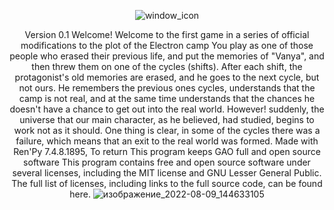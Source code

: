 <div align="center">

![window_icon](https://user-images.githubusercontent.com/81814508/183629801-fd737635-d340-420f-b365-d0648527532e.png)

Version 0.1
Welcome! Welcome to the first game in a series of official
modifications to the plot of the Electron camp
You play as one of those people who erased their previous life, and
put the memories of "Vanya", and then threw them on one of the cycles (shifts).
After each shift, the protagonist's old memories are erased, and he
goes to the next cycle, but not ours. He remembers the previous ones
cycles, understands that the camp is not real, and at the same time understands that the chances
he doesn't have a chance to get out into the real world. However! suddenly, the universe that our
main character, as he believed, had studied, begins to work not as it should.
One thing is clear, in some of the cycles there was a failure, which means that an
exit to the real world was formed.
Made with Ren'Py 7.4.8.1895,
To return
This program keeps GAO full and open source software
This program contains free and open source software
under several licenses, including the MIT license and GNU Lesser General
Public. The full list of licenses, including links to the full source code,
can be found here.
![изображение_2022-08-09_144633105](https://user-images.githubusercontent.com/81814508/183629827-e13cf7ee-a12f-49f5-a0d1-1bebaae8aa15.png)

